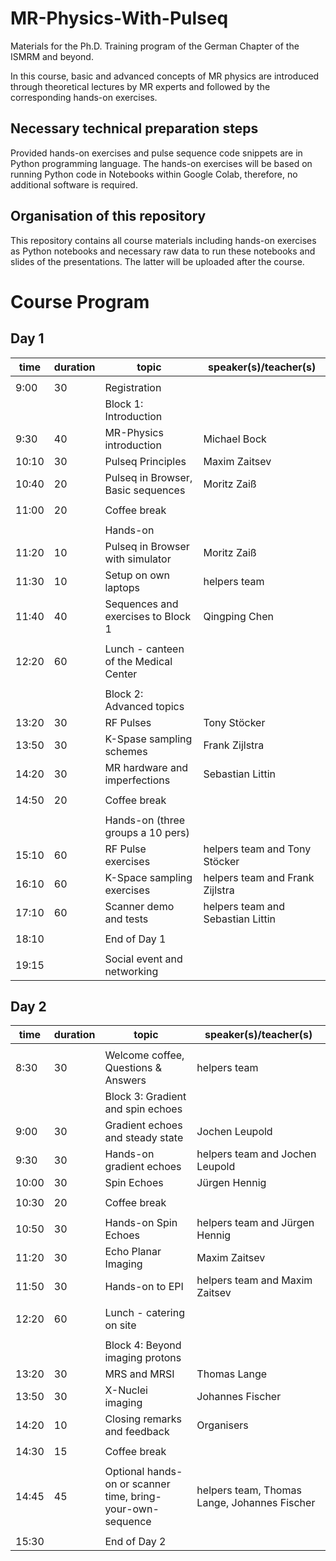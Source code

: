 # MR-Physics-With-Pulseq
Materials for the Ph.D. Training program of the German Chapter of the ISMRM and beyond.

In this course, basic and advanced concepts of MR physics are introduced through theoretical lectures by MR experts and followed by the corresponding hands-on exercises. 

## Necessary technical preparation steps
Provided hands-on exercises and pulse sequence code snippets are in Python programming language. The hands-on exercises will be based on running Python code in Notebooks within Google Colab, therefore, no additional software is required.

## Organisation of this repository
This repository contains all course materials including hands-on exercises as Python notebooks and necessary raw data to run these notebooks and slides of the presentations. The latter will be uploaded after the course.

# Course Program 
## Day 1
| time  | duration | topic                                 | speaker(s)/teacher(s)             |
|-------|----------|---------------------------------------|-----------------------------------|
|       |          |                                       |                                   |
| 9:00  | 30       | Registration                          |                                   |
|       |          | Block 1: Introduction                 |                                   |
| 9:30  | 40       | MR-Physics introduction               | Michael Bock                      |
| 10:10 | 30       | Pulseq Principles                     | Maxim Zaitsev                     |
| 10:40 | 20       | Pulseq in Browser, Basic sequences    | Moritz Zaiß                       |
|       |          |                                       |                                   |
| 11:00 | 20       | Coffee break                          |                                   |
|       |          |                                       |                                   |
|       |          | Hands-on                              |                                   |
| 11:20 | 10       | Pulseq in Browser with simulator      | Moritz Zaiß                       |
| 11:30 | 10       | Setup on own laptops                  | helpers team                      |
| 11:40 | 40       | Sequences and exercises to Block 1    | Qingping Chen                     |
|       |          |                                       |                                   |
| 12:20 | 60       | Lunch - canteen of the Medical Center |                                   |
|       |          |                                       |                                   |
|       |          | Block 2: Advanced topics              |                                   |
| 13:20 | 30       | RF Pulses                             | Tony Stöcker                      |
| 13:50 | 30       | K-Spase sampling schemes              | Frank Zijlstra                    |
| 14:20 | 30       | MR hardware and imperfections         | Sebastian Littin                  |
|       |          |                                       |                                   |
| 14:50 | 20       | Coffee break                          |                                   |
|       |          |                                       |                                   |
|       |          | Hands-on (three groups a 10 pers)     |                                   |
| 15:10 | 60       | RF Pulse exercises                    | helpers team and Tony Stöcker     |
| 16:10 | 60       | K-Space sampling exercises            | helpers team and Frank Zijlstra   |
| 17:10 | 60       | Scanner demo and tests                | helpers team and Sebastian Littin |
|       |          |                                       |                                   |
| 18:10 |          | End of Day 1                          |                                   |
|       |          |                                       |                                   |
| 19:15 |          | Social event and networking           |

## Day 2
| time  | duration | topic                                                      | speaker(s)/teacher(s)                        |
|-------|----------|------------------------------------------------------------|----------------------------------------------|
|       |          |                                                            |                                              |
| 8:30  | 30       | Welcome coffee, Questions & Answers                        | helpers team                                 |
|       |          | Block 3: Gradient and spin echoes                          |                                              |
| 9:00  | 30       | Gradient echoes and steady state                           | Jochen Leupold                               |
| 9:30  | 30       | Hands-on gradient echoes                                   | helpers team and Jochen Leupold              |
| 10:00 | 30       | Spin Echoes                                                | Jürgen Hennig                                |
|       |          |                                                            |                                              |
| 10:30 | 20       | Coffee break                                               |                                              |
|       |          |                                                            |                                              |
| 10:50 | 30       | Hands-on Spin Echoes                                       | helpers team and Jürgen Hennig               |
| 11:20 | 30       | Echo Planar Imaging                                        | Maxim Zaitsev                                |
| 11:50 | 30       | Hands-on to EPI                                            | helpers team and Maxim Zaitsev               |
|       |          |                                                            |                                              |
| 12:20 | 60       | Lunch - catering on site                                   |                                              |
|       |          |                                                            |                                              |
|       |          | Block 4: Beyond imaging protons                            |                                              |
| 13:20 | 30       | MRS and MRSI                                               | Thomas Lange                                 |
| 13:50 | 30       | X-Nuclei imaging                                           | Johannes Fischer                             |
| 14:20 | 10       | Closing remarks and feedback                               | Organisers                                   |
|       |          |                                                            |                                              |
| 14:30 | 15       | Coffee break                                               |                                              |
|       |          |                                                            |                                              |
| 14:45 | 45       | Optional hands-on or scanner time, bring-your-own-sequence | helpers team, Thomas Lange, Johannes Fischer |
|       |          |                                                            |                                              |
| 15:30 |          | End of Day 2                                               |


